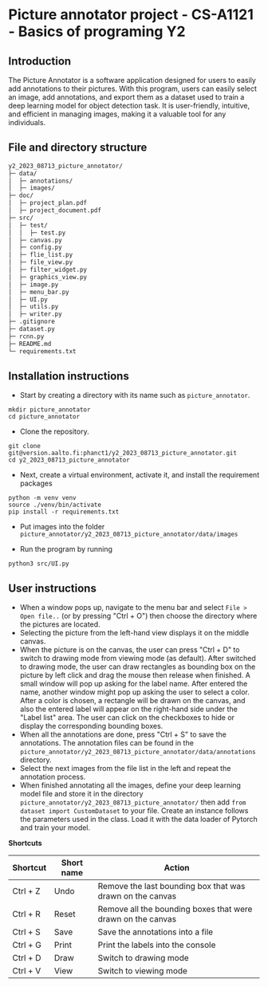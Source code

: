 # Picture annotator project - CS-A1121 - Basics of programing Y2

## Introduction

The Picture Annotator is a software application designed for users to easily add annotations to their pictures. With 
this program, users can easily select an image, add annotations, and export them as a dataset used to train a deep 
learning model for object detection task. It is user-friendly, intuitive, and efficient in managing images, making it a 
valuable tool for any individuals.

## File and directory structure

```bash
y2_2023_08713_picture_annotator/
├─ data/
│  ├─ annotations/
│  ├─ images/
├─ doc/
│  ├─ project_plan.pdf
│  ├─ project_document.pdf
├─ src/
│  ├─ test/
│  │  ├─ test.py
│  ├─ canvas.py
│  ├─ config.py
│  ├─ flie_list.py
│  ├─ file_view.py
│  ├─ filter_widget.py
│  ├─ graphics_view.py
│  ├─ image.py
│  ├─ menu_bar.py
│  ├─ UI.py
│  ├─ utils.py
│  ├─ writer.py
├─ .gitignore
├─ dataset.py
├─ rcnn.py
├─ README.md
└─ requirements.txt
```


## Installation instructions

- Start by creating a directory with its name such as `picture_annotator`.

```commandline
mkdir picture_annotator
cd picture_annotator
```

- Clone the repository.

```commandline
git clone git@version.aalto.fi:phanct1/y2_2023_08713_picture_annotator.git
cd y2_2023_08713_picture_annotator
```

- Next, create a virtual environment, activate it, and install the requirement packages

```commandline
python -m venv venv
source ./venv/bin/activate
pip install -r requirements.txt
```

- Put images into the folder `picture_annotator/y2_2023_08713_picture_annotator/data/images`

- Run the program by running

```commandline
python3 src/UI.py
```

## User instructions

- When a window pops up, navigate to the menu bar and select `File > Open file..` (or by pressing "Ctrl + O") then choose 
the directory where the pictures are located.
- Selecting the picture from the left-hand view displays it on the middle canvas.
- When the picture is on the canvas, the user can press "Ctrl + D" to switch to drawing mode from viewing mode (as 
default). After switched to drawing mode, the user can draw rectangles as bounding box on the picture by left click and 
drag the mouse then release when finished. A small window will pop up asking for the label name. After entered the name, 
another window might pop up asking the user to select a color. After a color is chosen, a rectangle will be drawn on the 
canvas, and also the entered label will appear on the right-hand side under the "Label list" area. The user can click on 
the checkboxes to hide or display the corresponding bounding boxes.
- When all the annotations are done, press "Ctrl + S" to save the annotations. The annotation files can be found in the 
`picture_annotator/y2_2023_08713_picture_annotator/data/annotations` directory.
- Select the next images from the file list in the left and repeat the annotation process.
- When finished annotating all the images, define your deep learning model file and store it in the directory 
`picture_annotator/y2_2023_08713_picture_annotator/` then add `from dataset import CustomDataset` to your file. Create
an instance follows the parameters used in the class. Load it with the data loader of Pytorch and train your model. 

**Shortcuts**

| Shortcut | Short name | Action                                                      |
|----------|------------|-------------------------------------------------------------|
| Ctrl + Z | Undo       | Remove the last bounding box that was drawn on the canvas   |
| Ctrl + R | Reset      | Remove all the bounding boxes that were drawn on the canvas |
| Ctrl + S | Save       | Save the annotations into a file                            |
| Ctrl + G | Print      | Print the labels into the console                           |
| Ctrl + D | Draw       | Switch to drawing mode                                      |
| Ctrl + V | View       | Switch to viewing mode                                      |
